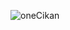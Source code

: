 
![oneCikan](https://github.com/erdeneryesil/Cobweb/assets/14914042/bc8d3835-b571-4e36-8b01-70303ac30b9e)

